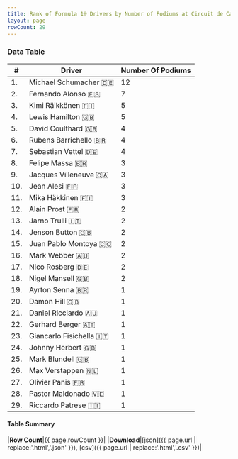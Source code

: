 ```yaml
---
title: Rank of Formula 1® Drivers by Number of Podiums at Circuit de Catalunya
layout: page
rowCount: 29
---
```


<canvas id="chart" width="400" height="180"></canvas>
<script>
var data = {
    "datasets": [
        {
            "backgroundColor": [
                "#f3a935",
                "#f3a935",
                "#f3a935",
                "#f3a935",
                "#f3a935",
                "#f3a935",
                "#f3a935",
                "#f3a935",
                "#f3a935",
                "#f3a935",
                "#f3a935",
                "#f3a935",
                "#f3a935",
                "#f3a935",
                "#f3a935",
                "#f3a935",
                "#f3a935",
                "#f3a935",
                "#f3a935",
                "#f3a935",
                "#f3a935",
                "#f3a935",
                "#f3a935",
                "#f3a935",
                "#f3a935",
                "#f3a935",
                "#f3a935",
                "#f3a935",
                "#f3a935"
            ],
            "borderColor": [
                "#f68639",
                "#f68639",
                "#f68639",
                "#f68639",
                "#f68639",
                "#f68639",
                "#f68639",
                "#f68639",
                "#f68639",
                "#f68639",
                "#f68639",
                "#f68639",
                "#f68639",
                "#f68639",
                "#f68639",
                "#f68639",
                "#f68639",
                "#f68639",
                "#f68639",
                "#f68639",
                "#f68639",
                "#f68639",
                "#f68639",
                "#f68639",
                "#f68639",
                "#f68639",
                "#f68639",
                "#f68639",
                "#f68639"
            ],
            "borderWidth": 1,
            "data": [
                12.0,
                7.0,
                5.0,
                5.0,
                4.0,
                4.0,
                4.0,
                3.0,
                3.0,
                3.0,
                3.0,
                2.0,
                2.0,
                2.0,
                2.0,
                2.0,
                2.0,
                2.0,
                1.0,
                1.0,
                1.0,
                1.0,
                1.0,
                1.0,
                1.0,
                1.0,
                1.0,
                1.0,
                1.0
            ],
            "label": "Number Of Podiums"
        }
    ],
    "labels": [
        "Michael Schumacher",
        "Fernando Alonso",
        "Kimi Räikkönen",
        "Lewis Hamilton",
        "David Coulthard",
        "Rubens Barrichello",
        "Sebastian Vettel",
        "Felipe Massa",
        "Jacques Villeneuve",
        "Jean Alesi",
        "Mika Häkkinen",
        "Alain Prost",
        "Jarno Trulli",
        "Jenson Button",
        "Juan Pablo Montoya",
        "Mark Webber",
        "Nico Rosberg",
        "Nigel Mansell",
        "Ayrton Senna",
        "Damon Hill",
        "Daniel Ricciardo",
        "Gerhard Berger",
        "Giancarlo Fisichella",
        "Johnny Herbert",
        "Mark Blundell",
        "Max Verstappen",
        "Olivier Panis",
        "Pastor Maldonado",
        "Riccardo Patrese"
    ]
};
var options = {
  legend: {
    display: false
  },
  scales: {
    xAxes: [{
      ticks: {
        beginAtZero: true,
        maxRotation: 180,
        display: window.innerWidth > 800
      }
    }],
    yAxes: [{
      ticks: {
        beginAtZero: true
      }
    }]
  },
  onResize: function(chart, size) {
    chart.options.scales.xAxes[0].ticks.display = size.width > 800;
  }
};
var chart = new Chart("chart", {
    data: data,
    type: 'bar',
    options: options
});
</script>

<!-- div id="chart-navigation">
<button onclick="window.location = chart.toBase64Image();">Save as Image</button>
<button onclick="window.location = chart.toBase64Image();">Hello</button>
<button onclick="window.location = chart.toBase64Image();">Hello</button>
<select>
<option>one</option>
<option>two</option>
<option>three</option>
</select>
</div -->




### Data Table

| # | Driver | Number Of Podiums |
|--|--|--|
| 1. | Michael Schumacher 🇩🇪 | 12 |
| 2. | Fernando Alonso 🇪🇸 | 7 |
| 3. | Kimi Räikkönen 🇫🇮 | 5 |
| 4. | Lewis Hamilton 🇬🇧 | 5 |
| 5. | David Coulthard 🇬🇧 | 4 |
| 6. | Rubens Barrichello 🇧🇷 | 4 |
| 7. | Sebastian Vettel 🇩🇪 | 4 |
| 8. | Felipe Massa 🇧🇷 | 3 |
| 9. | Jacques Villeneuve 🇨🇦 | 3 |
| 10. | Jean Alesi 🇫🇷 | 3 |
| 11. | Mika Häkkinen 🇫🇮 | 3 |
| 12. | Alain Prost 🇫🇷 | 2 |
| 13. | Jarno Trulli 🇮🇹 | 2 |
| 14. | Jenson Button 🇬🇧 | 2 |
| 15. | Juan Pablo Montoya 🇨🇴 | 2 |
| 16. | Mark Webber 🇦🇺 | 2 |
| 17. | Nico Rosberg 🇩🇪 | 2 |
| 18. | Nigel Mansell 🇬🇧 | 2 |
| 19. | Ayrton Senna 🇧🇷 | 1 |
| 20. | Damon Hill 🇬🇧 | 1 |
| 21. | Daniel Ricciardo 🇦🇺 | 1 |
| 22. | Gerhard Berger 🇦🇹 | 1 |
| 23. | Giancarlo Fisichella 🇮🇹 | 1 |
| 24. | Johnny Herbert 🇬🇧 | 1 |
| 25. | Mark Blundell 🇬🇧 | 1 |
| 26. | Max Verstappen 🇳🇱 | 1 |
| 27. | Olivier Panis 🇫🇷 | 1 |
| 28. | Pastor Maldonado 🇻🇪 | 1 |
| 29. | Riccardo Patrese 🇮🇹 | 1 |

#### Table Summary

|**Row Count**|{{ page.rowCount }}|
|**Download**|[json]({{ page.url | replace:'.html','.json' }}), [csv]({{ page.url | replace:'.html','.csv' }})|

